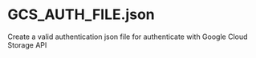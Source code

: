 # GCS_AUTH_FILE.json
Create a valid authentication json file for authenticate with Google Cloud Storage API 
